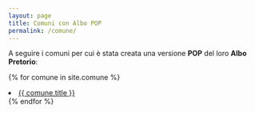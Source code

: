 ```yaml
---
layout: page
title: Comuni con Albo POP
permalink: /comune/
---
```


A seguire i comuni per cui è stata creata una versione **POP** del loro **Albo Pretorio**:

{% for comune in site.comune %}
  <li><a href="{{ site.baseurl }}{{ comune.url }}">{{ comune.title }}</a></li>
{% endfor %}